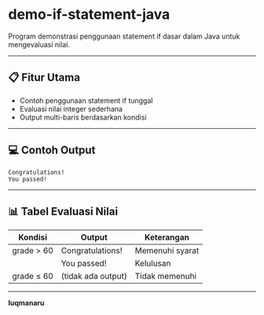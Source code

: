 # demo-if-statement-java
Program demonstrasi penggunaan statement if dasar dalam Java untuk mengevaluasi nilai.

---

## 📋 Fitur Utama
- Contoh penggunaan statement if tunggal
- Evaluasi nilai integer sederhana
- Output multi-baris berdasarkan kondisi

---

## 💻 Contoh Output
```
Congratulations!
You passed!
```

---

## 📊 Tabel Evaluasi Nilai
|Kondisi	|Output	|Keterangan|
|-------|-----------|-----------|
|grade > 60	|Congratulations!	|Memenuhi syarat|
||You passed!	|Kelulusan|
|grade ≤ 60	|(tidak ada output)	|Tidak memenuhi|

---

**luqmanaru**
